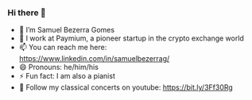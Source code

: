 ### Hi there 👋

- 🔭 I’m Samuel Bezerra Gomes
- 🏢 I work at Paymium, a pioneer startup in the crypto exchange world
- 📫 You can reach me here: https://www.linkedin.com/in/samuelbezerrag/
- 😄 Pronouns: he/him/his
- ⚡ Fun fact: I am also a pianist
- 🎹 Follow my classical concerts on youtube: https://bit.ly/3Ff30Rg